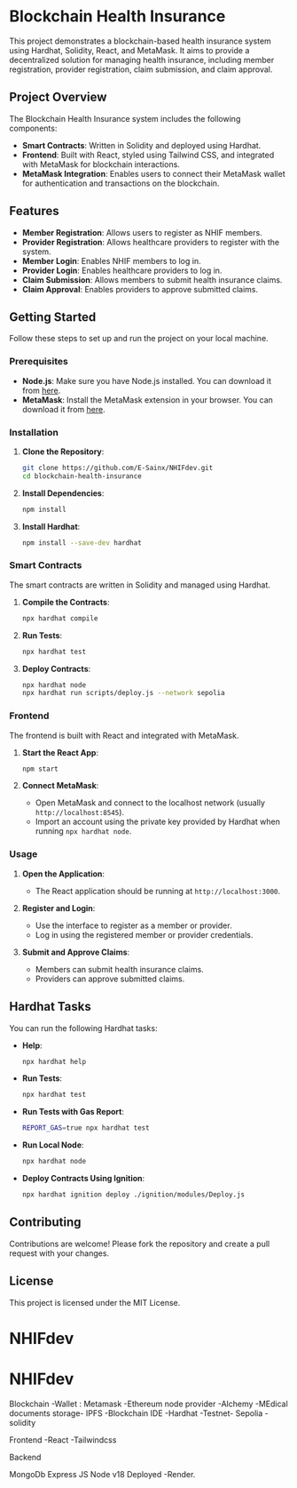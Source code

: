 # Blockchain Health Insurance

This project demonstrates a blockchain-based health insurance system using Hardhat, Solidity, React, and MetaMask. It aims to provide a decentralized solution for managing health insurance, including member registration, provider registration, claim submission, and claim approval.

## Project Overview

The Blockchain Health Insurance system includes the following components:
- **Smart Contracts**: Written in Solidity and deployed using Hardhat.
- **Frontend**: Built with React, styled using Tailwind CSS, and integrated with MetaMask for blockchain interactions.
- **MetaMask Integration**: Enables users to connect their MetaMask wallet for authentication and transactions on the blockchain.

## Features

- **Member Registration**: Allows users to register as NHIF members.
- **Provider Registration**: Allows healthcare providers to register with the system.
- **Member Login**: Enables NHIF members to log in.
- **Provider Login**: Enables healthcare providers to log in.
- **Claim Submission**: Allows members to submit health insurance claims.
- **Claim Approval**: Enables providers to approve submitted claims.

## Getting Started

Follow these steps to set up and run the project on your local machine.

### Prerequisites

- **Node.js**: Make sure you have Node.js installed. You can download it from [here](https://nodejs.org/).
- **MetaMask**: Install the MetaMask extension in your browser. You can download it from [here](https://metamask.io/).

### Installation

1. **Clone the Repository**:
   ```sh
   git clone https://github.com/E-Sainx/NHIFdev.git
   cd blockchain-health-insurance
   ```

2. **Install Dependencies**:
   ```sh
   npm install
   ```

3. **Install Hardhat**:
   ```sh
   npm install --save-dev hardhat
   ```

### Smart Contracts

The smart contracts are written in Solidity and managed using Hardhat.

1. **Compile the Contracts**:
   ```sh
   npx hardhat compile
   ```

2. **Run Tests**:
   ```sh
   npx hardhat test
   ```

3. **Deploy Contracts**:
   ```sh
   npx hardhat node
   npx hardhat run scripts/deploy.js --network sepolia
   ```

### Frontend

The frontend is built with React and integrated with MetaMask.

1. **Start the React App**:
   ```sh
   npm start
   ```

2. **Connect MetaMask**:
   - Open MetaMask and connect to the localhost network (usually `http://localhost:8545`).
   - Import an account using the private key provided by Hardhat when running `npx hardhat node`.

### Usage

1. **Open the Application**:
   - The React application should be running at `http://localhost:3000`.

2. **Register and Login**:
   - Use the interface to register as a member or provider.
   - Log in using the registered member or provider credentials.

3. **Submit and Approve Claims**:
   - Members can submit health insurance claims.
   - Providers can approve submitted claims.

## Hardhat Tasks

You can run the following Hardhat tasks:

- **Help**:
  ```sh
  npx hardhat help
  ```

- **Run Tests**:
  ```sh
  npx hardhat test
  ```

- **Run Tests with Gas Report**:
  ```sh
  REPORT_GAS=true npx hardhat test
  ```

- **Run Local Node**:
  ```sh
  npx hardhat node
  ```

- **Deploy Contracts Using Ignition**:
  ```sh
  npx hardhat ignition deploy ./ignition/modules/Deploy.js
  ```

## Contributing

Contributions are welcome! Please fork the repository and create a pull request with your changes.

## License

This project is licensed under the MIT License.

# NHIFdev
# NHIFdev

Blockchain
-Wallet  : Metamask
-Ethereum node provider -Alchemy
-MEdical documents storage- IPFS
-Blockchain IDE -Hardhat
-Testnet- Sepolia
-solidity



Frontend
-React
-Tailwindcss





Backend

MongoDb
Express JS
Node  v18
Deployed -Render.


